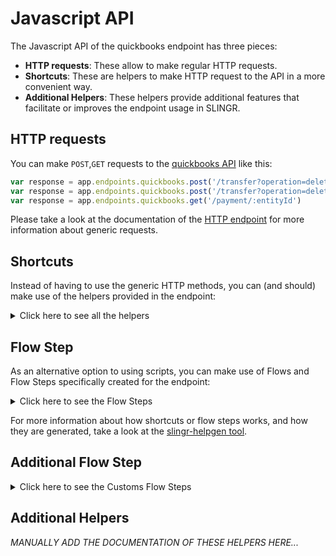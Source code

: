 # Javascript API

The Javascript API of the quickbooks endpoint has three pieces:

- **HTTP requests**: These allow to make regular HTTP requests.
- **Shortcuts**: These are helpers to make HTTP request to the API in a more convenient way.
- **Additional Helpers**: These helpers provide additional features that facilitate or improves the endpoint usage in SLINGR.

## HTTP requests
You can make `POST`,`GET` requests to the [quickbooks API](API_URL_HERE) like this:
```javascript
var response = app.endpoints.quickbooks.post('/transfer?operation=delete', body)
var response = app.endpoints.quickbooks.post('/transfer?operation=delete')
var response = app.endpoints.quickbooks.get('/payment/:entityId')
```

Please take a look at the documentation of the [HTTP endpoint](https://github.com/slingr-stack/http-endpoint#javascript-api)
for more information about generic requests.

## Shortcuts

Instead of having to use the generic HTTP methods, you can (and should) make use of the helpers provided in the endpoint:
<details>
    <summary>Click here to see all the helpers</summary>

<br>

* API URL: '/account'
* HTTP Method: 'POST'
* More info: https://developer.intuit.com/app/developer/qbo/docs/api/accounting/all-entities/account
```javascript
app.endpoints.quickbooks.account.post(body)
```
---
* API URL: '/account?operation=update'
* HTTP Method: 'POST'
* More info: https://developer.intuit.com/app/developer/qbo/docs/api/accounting/all-entities/account
```javascript
app.endpoints.quickbooks.account.update.post(body)
```
---
* API URL: '/attachable'
* HTTP Method: 'POST'
* More info: https://developer.intuit.com/app/developer/qbo/docs/api/accounting/all-entities/account
```javascript
app.endpoints.quickbooks.attachable.post(body)
```
---
* API URL: '/attachable?operation=update'
* HTTP Method: 'POST'
* More info: https://developer.intuit.com/app/developer/qbo/docs/api/accounting/all-entities/account
```javascript
app.endpoints.quickbooks.attachable.update.post(body)
```
---
* API URL: '/attachable?operation=delete'
* HTTP Method: 'POST'
* More info: https://developer.intuit.com/app/developer/qbo/docs/api/accounting/all-entities/account
```javascript
app.endpoints.quickbooks.attachable.del.post(body)
```
---
* API URL: '/batch'
* HTTP Method: 'POST'
* More info: https://developer.intuit.com/app/developer/qbo/docs/api/accounting/all-entities/account
```javascript
app.endpoints.quickbooks.batch.post(body)
```
---
* API URL: '/bill'
* HTTP Method: 'POST'
* More info: https://developer.intuit.com/app/developer/qbo/docs/api/accounting/all-entities/account
```javascript
app.endpoints.quickbooks.bill.post(body)
```
---
* API URL: '/bill?operation=update'
* HTTP Method: 'POST'
* More info: https://developer.intuit.com/app/developer/qbo/docs/api/accounting/all-entities/account
```javascript
app.endpoints.quickbooks.bill.update.post(body)
```
---
* API URL: '/bill?operation=delete'
* HTTP Method: 'POST'
* More info: https://developer.intuit.com/app/developer/qbo/docs/api/accounting/all-entities/account
```javascript
app.endpoints.quickbooks.bill.del.post(body)
```
---
* API URL: '/billpayment'
* HTTP Method: 'POST'
* More info: https://developer.intuit.com/app/developer/qbo/docs/api/accounting/all-entities/account
```javascript
app.endpoints.quickbooks.billpayment.post(body)
```
---
* API URL: '/billpayment?operation=update'
* HTTP Method: 'POST'
* More info: https://developer.intuit.com/app/developer/qbo/docs/api/accounting/all-entities/account
```javascript
app.endpoints.quickbooks.billpayment.update.post(body)
```
---
* API URL: '/billpayment?operation=delete'
* HTTP Method: 'POST'
* More info: https://developer.intuit.com/app/developer/qbo/docs/api/accounting/all-entities/account
```javascript
app.endpoints.quickbooks.billpayment.del.post(body)
```
---
* API URL: '/class'
* HTTP Method: 'POST'
* More info: https://developer.intuit.com/app/developer/qbo/docs/api/accounting/all-entities/account
```javascript
app.endpoints.quickbooks.class.post(body)
```
---
* API URL: '/class?operation=update'
* HTTP Method: 'POST'
* More info: https://developer.intuit.com/app/developer/qbo/docs/api/accounting/all-entities/account
```javascript
app.endpoints.quickbooks.class.update.post(body)
```
---
* API URL: '/creditmemo'
* HTTP Method: 'POST'
* More info: https://developer.intuit.com/app/developer/qbo/docs/api/accounting/all-entities/account
```javascript
app.endpoints.quickbooks.creditmemo.post(body)
```
---
* API URL: '/creditmemo?operation=update'
* HTTP Method: 'POST'
* More info: https://developer.intuit.com/app/developer/qbo/docs/api/accounting/all-entities/account
```javascript
app.endpoints.quickbooks.creditmemo.update.post(body)
```
---
* API URL: '/creditmemo?operation=delete'
* HTTP Method: 'POST'
* More info: https://developer.intuit.com/app/developer/qbo/docs/api/accounting/all-entities/account
```javascript
app.endpoints.quickbooks.creditmemo.del.post(body)
```
---
* API URL: '/customer'
* HTTP Method: 'POST'
* More info: https://developer.intuit.com/app/developer/qbo/docs/api/accounting/all-entities/account
```javascript
app.endpoints.quickbooks.customer.post(body)
```
---
* API URL: '/customer?operation=update'
* HTTP Method: 'POST'
* More info: https://developer.intuit.com/app/developer/qbo/docs/api/accounting/all-entities/account
```javascript
app.endpoints.quickbooks.customer.update.post(body)
```
---
* API URL: '/department'
* HTTP Method: 'POST'
* More info: https://developer.intuit.com/app/developer/qbo/docs/api/accounting/all-entities/account
```javascript
app.endpoints.quickbooks.department.post(body)
```
---
* API URL: '/department?operation=update'
* HTTP Method: 'POST'
* More info: https://developer.intuit.com/app/developer/qbo/docs/api/accounting/all-entities/account
```javascript
app.endpoints.quickbooks.department.update.post(body)
```
---
* API URL: '/deposit'
* HTTP Method: 'POST'
* More info: https://developer.intuit.com/app/developer/qbo/docs/api/accounting/all-entities/account
```javascript
app.endpoints.quickbooks.deposit.post(body)
```
---
* API URL: '/deposit?operation=update'
* HTTP Method: 'POST'
* More info: https://developer.intuit.com/app/developer/qbo/docs/api/accounting/all-entities/account
```javascript
app.endpoints.quickbooks.deposit.update.post(body)
```
---
* API URL: '/deposit?operation=delete'
* HTTP Method: 'POST'
* More info: https://developer.intuit.com/app/developer/qbo/docs/api/accounting/all-entities/account
```javascript
app.endpoints.quickbooks.deposit.del.post(body)
```
---
* API URL: '/employee'
* HTTP Method: 'POST'
* More info: https://developer.intuit.com/app/developer/qbo/docs/api/accounting/all-entities/account
```javascript
app.endpoints.quickbooks.employee.post(body)
```
---
* API URL: '/employee?operation=update'
* HTTP Method: 'POST'
* More info: https://developer.intuit.com/app/developer/qbo/docs/api/accounting/all-entities/account
```javascript
app.endpoints.quickbooks.employee.update.post(body)
```
---
* API URL: '/estimate'
* HTTP Method: 'POST'
* More info: https://developer.intuit.com/app/developer/qbo/docs/api/accounting/all-entities/account
```javascript
app.endpoints.quickbooks.estimate.post(body)
```
---
* API URL: '/estimate?operation=update'
* HTTP Method: 'POST'
* More info: https://developer.intuit.com/app/developer/qbo/docs/api/accounting/all-entities/account
```javascript
app.endpoints.quickbooks.estimate.update.post(body)
```
---
* API URL: '/estimate?operation=delete'
* HTTP Method: 'POST'
* More info: https://developer.intuit.com/app/developer/qbo/docs/api/accounting/all-entities/account
```javascript
app.endpoints.quickbooks.estimate.del.post(body)
```
---
* API URL: '/invoice'
* HTTP Method: 'POST'
* More info: https://developer.intuit.com/app/developer/qbo/docs/api/accounting/all-entities/account
```javascript
app.endpoints.quickbooks.invoice.post(body)
```
---
* API URL: '/invoice?operation=update'
* HTTP Method: 'POST'
* More info: https://developer.intuit.com/app/developer/qbo/docs/api/accounting/all-entities/account
```javascript
app.endpoints.quickbooks.invoice.update.post(body)
```
---
* API URL: '/invoice?operation=delete'
* HTTP Method: 'POST'
* More info: https://developer.intuit.com/app/developer/qbo/docs/api/accounting/all-entities/account
```javascript
app.endpoints.quickbooks.invoice.del.post(body)
```
---
* API URL: '/invoice/:entityId/send'
* HTTP Method: 'POST'
* More info: https://developer.intuit.com/app/developer/qbo/docs/api/accounting/all-entities/account
```javascript
app.endpoints.quickbooks.invoice.send.post(entityId, body)
```
---
* API URL: '/item'
* HTTP Method: 'POST'
* More info: https://developer.intuit.com/app/developer/qbo/docs/api/accounting/all-entities/account
```javascript
app.endpoints.quickbooks.item.post(body)
```
---
* API URL: '/item?operation=update'
* HTTP Method: 'POST'
* More info: https://developer.intuit.com/app/developer/qbo/docs/api/accounting/all-entities/account
```javascript
app.endpoints.quickbooks.item.update.post(body)
```
---
* API URL: '/journalentry'
* HTTP Method: 'POST'
* More info: https://developer.intuit.com/app/developer/qbo/docs/api/accounting/all-entities/account
```javascript
app.endpoints.quickbooks.journalentry.post(body)
```
---
* API URL: '/journalentry?operation=delete'
* HTTP Method: 'POST'
* More info: https://developer.intuit.com/app/developer/qbo/docs/api/accounting/all-entities/account
```javascript
app.endpoints.quickbooks.journalentry.del.post(body)
```
---
* API URL: '/payment'
* HTTP Method: 'POST'
* More info: https://developer.intuit.com/app/developer/qbo/docs/api/accounting/all-entities/account
```javascript
app.endpoints.quickbooks.payment.post(body)
```
---
* API URL: '/payment?operation=update'
* HTTP Method: 'POST'
* More info: https://developer.intuit.com/app/developer/qbo/docs/api/accounting/all-entities/account
```javascript
app.endpoints.quickbooks.payment.update.post(body)
```
---
* API URL: '/payment?operation=delete'
* HTTP Method: 'POST'
* More info: https://developer.intuit.com/app/developer/qbo/docs/api/accounting/all-entities/account
```javascript
app.endpoints.quickbooks.payment.del.post(body)
```
---
* API URL: '/paymentmethod'
* HTTP Method: 'POST'
* More info: https://developer.intuit.com/app/developer/qbo/docs/api/accounting/all-entities/account
```javascript
app.endpoints.quickbooks.paymentmethod.post(body)
```
---
* API URL: '/paymentmethod?operation=update'
* HTTP Method: 'POST'
* More info: https://developer.intuit.com/app/developer/qbo/docs/api/accounting/all-entities/account
```javascript
app.endpoints.quickbooks.paymentmethod.update.post(body)
```
---
* API URL: '/preferences?operation=update'
* HTTP Method: 'POST'
* More info: https://developer.intuit.com/app/developer/qbo/docs/api/accounting/all-entities/account
```javascript
app.endpoints.quickbooks.preferences.update.post(body)
```
---
* API URL: '/purchase'
* HTTP Method: 'POST'
* More info: https://developer.intuit.com/app/developer/qbo/docs/api/accounting/all-entities/account
```javascript
app.endpoints.quickbooks.purchase.post(body)
```
---
* API URL: '/purchase?operation=update'
* HTTP Method: 'POST'
* More info: https://developer.intuit.com/app/developer/qbo/docs/api/accounting/all-entities/account
```javascript
app.endpoints.quickbooks.purchase.update.post(body)
```
---
* API URL: '/purchase?operation=delete'
* HTTP Method: 'POST'
* More info: https://developer.intuit.com/app/developer/qbo/docs/api/accounting/all-entities/account
```javascript
app.endpoints.quickbooks.purchase.del.post(body)
```
---
* API URL: '/purchaseorder'
* HTTP Method: 'POST'
* More info: https://developer.intuit.com/app/developer/qbo/docs/api/accounting/all-entities/account
```javascript
app.endpoints.quickbooks.purchaseorder.post(body)
```
---
* API URL: '/purchaseorder?operation=update'
* HTTP Method: 'POST'
* More info: https://developer.intuit.com/app/developer/qbo/docs/api/accounting/all-entities/account
```javascript
app.endpoints.quickbooks.purchaseorder.update.post(body)
```
---
* API URL: '/purchaseorder?operation=delete'
* HTTP Method: 'POST'
* More info: https://developer.intuit.com/app/developer/qbo/docs/api/accounting/all-entities/account
```javascript
app.endpoints.quickbooks.purchaseorder.del.post(body)
```
---
* API URL: '/refundreceipt'
* HTTP Method: 'POST'
* More info: https://developer.intuit.com/app/developer/qbo/docs/api/accounting/all-entities/account
```javascript
app.endpoints.quickbooks.refundreceipt.post(body)
```
---
* API URL: '/refundreceipt?operation=update'
* HTTP Method: 'POST'
* More info: https://developer.intuit.com/app/developer/qbo/docs/api/accounting/all-entities/account
```javascript
app.endpoints.quickbooks.refundreceipt.update.post(body)
```
---
* API URL: '/refundreceipt?operation=delete'
* HTTP Method: 'POST'
* More info: https://developer.intuit.com/app/developer/qbo/docs/api/accounting/all-entities/account
```javascript
app.endpoints.quickbooks.refundreceipt.del.post(body)
```
---
* API URL: '/salesreceipt'
* HTTP Method: 'POST'
* More info: https://developer.intuit.com/app/developer/qbo/docs/api/accounting/all-entities/account
```javascript
app.endpoints.quickbooks.salesreceipt.post(body)
```
---
* API URL: '/salesreceipt?operation=update'
* HTTP Method: 'POST'
* More info: https://developer.intuit.com/app/developer/qbo/docs/api/accounting/all-entities/account
```javascript
app.endpoints.quickbooks.salesreceipt.update.post(body)
```
---
* API URL: '/salesreceipt?operation=delete'
* HTTP Method: 'POST'
* More info: https://developer.intuit.com/app/developer/qbo/docs/api/accounting/all-entities/account
```javascript
app.endpoints.quickbooks.salesreceipt.del.post(body)
```
---
* API URL: '/taxagency'
* HTTP Method: 'POST'
* More info: https://developer.intuit.com/app/developer/qbo/docs/api/accounting/all-entities/account
```javascript
app.endpoints.quickbooks.taxagency.post(body)
```
---
* API URL: '/taxservice/taxcode'
* HTTP Method: 'POST'
* More info: https://developer.intuit.com/app/developer/qbo/docs/api/accounting/all-entities/account
```javascript
app.endpoints.quickbooks.taxservice.taxcode.post(body)
```
---
* API URL: '/term'
* HTTP Method: 'POST'
* More info: https://developer.intuit.com/app/developer/qbo/docs/api/accounting/all-entities/account
```javascript
app.endpoints.quickbooks.term.post(body)
```
---
* API URL: '/term?operation=update'
* HTTP Method: 'POST'
* More info: https://developer.intuit.com/app/developer/qbo/docs/api/accounting/all-entities/account
```javascript
app.endpoints.quickbooks.term.update.post(body)
```
---
* API URL: '/timeactivity'
* HTTP Method: 'POST'
* More info: https://developer.intuit.com/app/developer/qbo/docs/api/accounting/all-entities/account
```javascript
app.endpoints.quickbooks.timeactivity.post(body)
```
---
* API URL: '/timeactivity?operation=update'
* HTTP Method: 'POST'
* More info: https://developer.intuit.com/app/developer/qbo/docs/api/accounting/all-entities/account
```javascript
app.endpoints.quickbooks.timeactivity.update.post(body)
```
---
* API URL: '/timeactivity?operation=delete'
* HTTP Method: 'POST'
* More info: https://developer.intuit.com/app/developer/qbo/docs/api/accounting/all-entities/account
```javascript
app.endpoints.quickbooks.timeactivity.del.post(body)
```
---
* API URL: '/transfer'
* HTTP Method: 'POST'
* More info: https://developer.intuit.com/app/developer/qbo/docs/api/accounting/all-entities/account
```javascript
app.endpoints.quickbooks.transfer.post(body)
```
---
* API URL: '/transfer?operation=update'
* HTTP Method: 'POST'
* More info: https://developer.intuit.com/app/developer/qbo/docs/api/accounting/all-entities/account
```javascript
app.endpoints.quickbooks.transfer.update.post(body)
```
---
* API URL: '/transfer?operation=delete'
* HTTP Method: 'POST'
* More info: https://developer.intuit.com/app/developer/qbo/docs/api/accounting/all-entities/account
```javascript
app.endpoints.quickbooks.transfer.del.post(body)
```
---
* API URL: '/vendor'
* HTTP Method: 'POST'
* More info: https://developer.intuit.com/app/developer/qbo/docs/api/accounting/all-entities/account
```javascript
app.endpoints.quickbooks.vendor.post(body)
```
---
* API URL: '/vendor?operation=update'
* HTTP Method: 'POST'
* More info: https://developer.intuit.com/app/developer/qbo/docs/api/accounting/all-entities/account
```javascript
app.endpoints.quickbooks.vendor.update.post(body)
```
---
* API URL: '/vendorcredit'
* HTTP Method: 'POST'
* More info: https://developer.intuit.com/app/developer/qbo/docs/api/accounting/all-entities/account
```javascript
app.endpoints.quickbooks.vendorcredit.post(body)
```
---
* API URL: '/vendorcredit?operation=update'
* HTTP Method: 'POST'
* More info: https://developer.intuit.com/app/developer/qbo/docs/api/accounting/all-entities/account
```javascript
app.endpoints.quickbooks.vendorcredit.update.post(body)
```
---
* API URL: '/vendorcredit?operation=delete'
* HTTP Method: 'POST'
* More info: https://developer.intuit.com/app/developer/qbo/docs/api/accounting/all-entities/account
```javascript
app.endpoints.quickbooks.vendorcredit.del.post(body)
```
---
* API URL: '/account/:entityId'
* HTTP Method: 'GET'
* More info: https://developer.intuit.com/app/developer/qbo/docs/api/accounting/all-entities/account
```javascript
app.endpoints.quickbooks.account.get(entityId)
```
---
* API URL: '/query?query=' + httpOptions.query.query + ''
* HTTP Method: 'GET'
* More info: https://developer.intuit.com/app/developer/qbo/docs/api/accounting/all-entities/account
```javascript
app.endpoints.quickbooks.query.get()
```
---
* API URL: '/attachable/:entityId'
* HTTP Method: 'GET'
* More info: https://developer.intuit.com/app/developer/qbo/docs/api/accounting/all-entities/account
```javascript
app.endpoints.quickbooks.attachable.get(entityId)
```
---
* API URL: '/bill/:entityId'
* HTTP Method: 'GET'
* More info: https://developer.intuit.com/app/developer/qbo/docs/api/accounting/all-entities/account
```javascript
app.endpoints.quickbooks.bill.get(entityId)
```
---
* API URL: '/billpayment/:entityId'
* HTTP Method: 'GET'
* More info: https://developer.intuit.com/app/developer/qbo/docs/api/accounting/all-entities/account
```javascript
app.endpoints.quickbooks.billpayment.get(entityId)
```
---
* API URL: '/cdc?entities=' + httpOptions.query.entities + '&changedSince=' + httpOptions.query.changedSince + ''
* HTTP Method: 'GET'
* More info: https://developer.intuit.com/app/developer/qbo/docs/api/accounting/all-entities/account
```javascript
app.endpoints.quickbooks.cdc.get()
```
---
* API URL: '/class/:entityId'
* HTTP Method: 'GET'
* More info: https://developer.intuit.com/app/developer/qbo/docs/api/accounting/all-entities/account
```javascript
app.endpoints.quickbooks.class.get(entityId)
```
---
* API URL: '/companyinfo/:companyId'
* HTTP Method: 'GET'
* More info: https://developer.intuit.com/app/developer/qbo/docs/api/accounting/all-entities/account
```javascript
app.endpoints.quickbooks.companyinfo.get(companyId)
```
---
* API URL: '/creditmemo/:entityId'
* HTTP Method: 'GET'
* More info: https://developer.intuit.com/app/developer/qbo/docs/api/accounting/all-entities/account
```javascript
app.endpoints.quickbooks.creditmemo.get(entityId)
```
---
* API URL: '/customer/:entityId'
* HTTP Method: 'GET'
* More info: https://developer.intuit.com/app/developer/qbo/docs/api/accounting/all-entities/account
```javascript
app.endpoints.quickbooks.customer.get(entityId)
```
---
* API URL: '/department/:entityId'
* HTTP Method: 'GET'
* More info: https://developer.intuit.com/app/developer/qbo/docs/api/accounting/all-entities/account
```javascript
app.endpoints.quickbooks.department.get(entityId)
```
---
* API URL: '/deposit/:entityId'
* HTTP Method: 'GET'
* More info: https://developer.intuit.com/app/developer/qbo/docs/api/accounting/all-entities/account
```javascript
app.endpoints.quickbooks.deposit.get(entityId)
```
---
* API URL: '/employee/:entityId'
* HTTP Method: 'GET'
* More info: https://developer.intuit.com/app/developer/qbo/docs/api/accounting/all-entities/account
```javascript
app.endpoints.quickbooks.employee.get(entityId)
```
---
* API URL: '/estimate/:entityId'
* HTTP Method: 'GET'
* More info: https://developer.intuit.com/app/developer/qbo/docs/api/accounting/all-entities/account
```javascript
app.endpoints.quickbooks.estimate.get(entityId)
```
---
* API URL: '/invoice/:entityId'
* HTTP Method: 'GET'
* More info: https://developer.intuit.com/app/developer/qbo/docs/api/accounting/all-entities/account
```javascript
app.endpoints.quickbooks.invoice.get(entityId)
```
---
* API URL: '/item/:entityId'
* HTTP Method: 'GET'
* More info: https://developer.intuit.com/app/developer/qbo/docs/api/accounting/all-entities/account
```javascript
app.endpoints.quickbooks.item.get(entityId)
```
---
* API URL: '/journalentry/:entityId'
* HTTP Method: 'GET'
* More info: https://developer.intuit.com/app/developer/qbo/docs/api/accounting/all-entities/account
```javascript
app.endpoints.quickbooks.journalentry.get(entityId)
```
---
* API URL: '/payment/:entityId'
* HTTP Method: 'GET'
* More info: https://developer.intuit.com/app/developer/qbo/docs/api/accounting/all-entities/account
```javascript
app.endpoints.quickbooks.payment.get(entityId)
```
---
* API URL: '/paymentmethod/:entityId'
* HTTP Method: 'GET'
* More info: https://developer.intuit.com/app/developer/qbo/docs/api/accounting/all-entities/account
```javascript
app.endpoints.quickbooks.paymentmethod.get(entityId)
```
---
* API URL: '/preferences'
* HTTP Method: 'GET'
* More info: https://developer.intuit.com/app/developer/qbo/docs/api/accounting/all-entities/account
```javascript
app.endpoints.quickbooks.preferences.get()
```
---
* API URL: '/purchase/:entityId'
* HTTP Method: 'GET'
* More info: https://developer.intuit.com/app/developer/qbo/docs/api/accounting/all-entities/account
```javascript
app.endpoints.quickbooks.purchase.get(entityId)
```
---
* API URL: '/purchaseorder/:entityId'
* HTTP Method: 'GET'
* More info: https://developer.intuit.com/app/developer/qbo/docs/api/accounting/all-entities/account
```javascript
app.endpoints.quickbooks.purchaseorder.get(entityId)
```
---
* API URL: '/refundreceipt/:entityId'
* HTTP Method: 'GET'
* More info: https://developer.intuit.com/app/developer/qbo/docs/api/accounting/all-entities/account
```javascript
app.endpoints.quickbooks.refundreceipt.get(entityId)
```
---
* API URL: '/reports/:reportType'
* HTTP Method: 'GET'
* More info: https://developer.intuit.com/app/developer/qbo/docs/api/accounting/all-entities/account
```javascript
app.endpoints.quickbooks.reports.get(reportType)
```
---
* API URL: '/salesreceipt/:entityId'
* HTTP Method: 'GET'
* More info: https://developer.intuit.com/app/developer/qbo/docs/api/accounting/all-entities/account
```javascript
app.endpoints.quickbooks.salesreceipt.get(entityId)
```
---
* API URL: '/taxagency/:entityId'
* HTTP Method: 'GET'
* More info: https://developer.intuit.com/app/developer/qbo/docs/api/accounting/all-entities/account
```javascript
app.endpoints.quickbooks.taxagency.get(entityId)
```
---
* API URL: '/taxcode/:entityId'
* HTTP Method: 'GET'
* More info: https://developer.intuit.com/app/developer/qbo/docs/api/accounting/all-entities/account
```javascript
app.endpoints.quickbooks.taxcode.get(entityId)
```
---
* API URL: '/taxrate/:entityId'
* HTTP Method: 'GET'
* More info: https://developer.intuit.com/app/developer/qbo/docs/api/accounting/all-entities/account
```javascript
app.endpoints.quickbooks.taxrate.get(entityId)
```
---
* API URL: '/term/:entityId'
* HTTP Method: 'GET'
* More info: https://developer.intuit.com/app/developer/qbo/docs/api/accounting/all-entities/account
```javascript
app.endpoints.quickbooks.term.get(entityId)
```
---
* API URL: '/timeactivity/:entityId'
* HTTP Method: 'GET'
* More info: https://developer.intuit.com/app/developer/qbo/docs/api/accounting/all-entities/account
```javascript
app.endpoints.quickbooks.timeactivity.get(entityId)
```
---
* API URL: '/transfer/:entityId'
* HTTP Method: 'GET'
* More info: https://developer.intuit.com/app/developer/qbo/docs/api/accounting/all-entities/account
```javascript
app.endpoints.quickbooks.transfer.get(entityId)
```
---
* API URL: '/vendor/:entityId'
* HTTP Method: 'GET'
* More info: https://developer.intuit.com/app/developer/qbo/docs/api/accounting/all-entities/account
```javascript
app.endpoints.quickbooks.vendor.get(entityId)
```
---
* API URL: '/vendorcredit/:entityId'
* HTTP Method: 'GET'
* More info: https://developer.intuit.com/app/developer/qbo/docs/api/accounting/all-entities/account
```javascript
app.endpoints.quickbooks.vendorcredit.get(entityId)
```
---

</details>
    
## Flow Step

As an alternative option to using scripts, you can make use of Flows and Flow Steps specifically created for the endpoint: 
<details>
    <summary>Click here to see the Flow Steps</summary>

<br>



### Generic Flow Step

Generic flow step for full use of the entire endpoint and its services.

<h3>Inputs</h3>

<table>
    <thead>
    <tr>
        <th>Label</th>
        <th>Type</th>
        <th>Required</th>
        <th>Default</th>
        <th>Visibility</th>
        <th>Description</th>
    </tr>
    </thead>
    <tbody>
    <tr>
        <td>URL (Method)</td>
        <td>choice</td>
        <td>yes</td>
        <td> - </td>
        <td>Always</td>
        <td>
            This is the http method to be used against the endpoint. <br>
            Possible values are: <br>
            <i><strong>POST,GET</strong></i>
        </td>
    </tr>
    <tr>
        <td>URL (Path)</td>
        <td>choice</td>
        <td>yes</td>
        <td> - </td>
        <td>Always</td>
        <td>
            The url to which this endpoint will send the request. This is the exact service to which the http request will be made. <br>
            Possible values are: <br>
            <i><strong>/account<br>/account?operation=update<br>/attachable<br>/attachable?operation=update<br>/attachable?operation=delete<br>/batch<br>/bill<br>/bill?operation=update<br>/bill?operation=delete<br>/billpayment<br>/billpayment?operation=update<br>/billpayment?operation=delete<br>/class<br>/class?operation=update<br>/creditmemo<br>/creditmemo?operation=update<br>/creditmemo?operation=delete<br>/customer<br>/customer?operation=update<br>/department<br>/department?operation=update<br>/deposit<br>/deposit?operation=update<br>/deposit?operation=delete<br>/employee<br>/employee?operation=update<br>/estimate<br>/estimate?operation=update<br>/estimate?operation=delete<br>/invoice<br>/invoice?operation=update<br>/invoice?operation=delete<br>/invoice/{entityId}/send<br>/item<br>/item?operation=update<br>/journalentry<br>/journalentry?operation=delete<br>/payment<br>/payment?operation=update<br>/payment?operation=delete<br>/paymentmethod<br>/paymentmethod?operation=update<br>/preferences?operation=update<br>/purchase<br>/purchase?operation=update<br>/purchase?operation=delete<br>/purchaseorder<br>/purchaseorder?operation=update<br>/purchaseorder?operation=delete<br>/refundreceipt<br>/refundreceipt?operation=update<br>/refundreceipt?operation=delete<br>/salesreceipt<br>/salesreceipt?operation=update<br>/salesreceipt?operation=delete<br>/taxagency<br>/taxservice/taxcode<br>/term<br>/term?operation=update<br>/timeactivity<br>/timeactivity?operation=update<br>/timeactivity?operation=delete<br>/transfer<br>/transfer?operation=update<br>/transfer?operation=delete<br>/vendor<br>/vendor?operation=update<br>/vendorcredit<br>/vendorcredit?operation=update<br>/vendorcredit?operation=delete<br>/account/{entityId}<br>/query?query=' + httpOptions.query.query + '<br>/attachable/{entityId}<br>/bill/{entityId}<br>/billpayment/{entityId}<br>/cdc?entities=' + httpOptions.query.entities + '&changedSince=' + httpOptions.query.changedSince + '<br>/class/{entityId}<br>/companyinfo/{companyId}<br>/creditmemo/{entityId}<br>/customer/{entityId}<br>/department/{entityId}<br>/deposit/{entityId}<br>/employee/{entityId}<br>/estimate/{entityId}<br>/invoice/{entityId}<br>/item/{entityId}<br>/journalentry/{entityId}<br>/payment/{entityId}<br>/paymentmethod/{entityId}<br>/preferences<br>/purchase/{entityId}<br>/purchaseorder/{entityId}<br>/refundreceipt/{entityId}<br>/reports/{reportType}<br>/salesreceipt/{entityId}<br>/taxagency/{entityId}<br>/taxcode/{entityId}<br>/taxrate/{entityId}<br>/term/{entityId}<br>/timeactivity/{entityId}<br>/transfer/{entityId}<br>/vendor/{entityId}<br>/vendorcredit/{entityId}<br></strong></i>
        </td>
    </tr>
    <tr>
        <td>Headers</td>
        <td>keyValue</td>
        <td>no</td>
        <td> - </td>
        <td>Always</td>
        <td>
            Used when you want to have a custom http header for the request.
        </td>
    </tr>
    <tr>
        <td>Query Params</td>
        <td>keyValue</td>
        <td>no</td>
        <td> - </td>
        <td>Always</td>
        <td>
            Used when you want to have a custom query params for the http call.
        </td>
    </tr>
    <tr>
        <td>Body</td>
        <td>json</td>
        <td>no</td>
        <td> - </td>
        <td>Always</td>
        <td>
            A payload of data can be sent to the server in the body of the request.
        </td>
    </tr>
    <tr>
        <td>Override Settings</td>
        <td>boolean</td>
        <td>no</td>
        <td> false </td>
        <td>Always</td>
        <td></td>
    </tr>
    <tr>
        <td>Follow Redirect</td>
        <td>boolean</td>
        <td>no</td>
        <td> false </td>
        <td> overrideSettings </td>
        <td>Indicates that the resource has to be downloaded into a file instead of returning it in the response.</td>
    </tr>
    <tr>
        <td>Download</td>
        <td>boolean</td>
        <td>no</td>
        <td> false </td>
        <td> overrideSettings </td>
        <td>If true the method won't return until the file has been downloaded, and it will return all the information of the file.</td>
    </tr>
    <tr>
        <td>File name</td>
        <td>text</td>
        <td>no</td>
        <td></td>
        <td> overrideSettings </td>
        <td>If provided, the file will be stored with this name. If empty the file name will be calculated from the URL.</td>
    </tr>
    <tr>
        <td>Full response</td>
        <td> boolean </td>
        <td>no</td>
        <td> false </td>
        <td> overrideSettings </td>
        <td>Include extended information about response</td>
    </tr>
    <tr>
        <td>Connection Timeout</td>
        <td> number </td>
        <td>no</td>
        <td> 5000 </td>
        <td> overrideSettings </td>
        <td>Connect timeout interval, in milliseconds (0 = infinity).</td>
    </tr>
    <tr>
        <td>Read Timeout</td>
        <td> number </td>
        <td>no</td>
        <td> 60000 </td>
        <td> overrideSettings </td>
        <td>Read timeout interval, in milliseconds (0 = infinity).</td>
    </tr>
    </tbody>
</table>

<h3>Outputs</h3>

<table>
    <thead>
    <tr>
        <th>Name</th>
        <th>Type</th>
        <th>Description</th>
    </tr>
    </thead>
    <tbody>
    <tr>
        <td>response</td>
        <td>object</td>
        <td>
            Object resulting from the response to the endpoint call.
        </td>
    </tr>
    </tbody>
</table>


</details>

For more information about how shortcuts or flow steps works, and how they are generated, take a look at the [slingr-helpgen tool](https://github.com/slingr-stack/slingr-helpgen).

## Additional Flow Step


<details>
    <summary>Click here to see the Customs Flow Steps</summary>

<br>



### Custom Flow Steps Name

Description of Custom Flow Steps

*MANUALLY ADD THE DOCUMENTATION OF THESE FLOW STEPS HERE...*


</details>

## Additional Helpers
*MANUALLY ADD THE DOCUMENTATION OF THESE HELPERS HERE...*